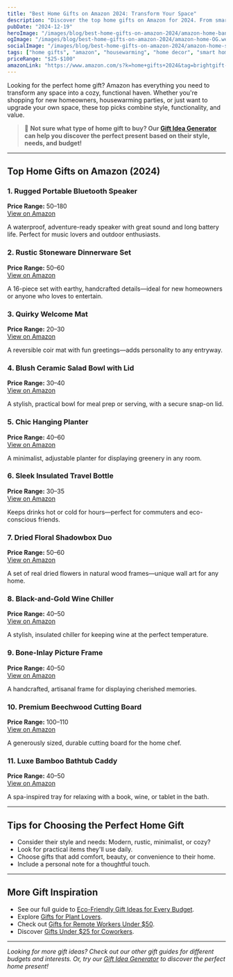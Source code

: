 ```yaml
---
title: "Best Home Gifts on Amazon 2024: Transform Your Space"
description: "Discover the top home gifts on Amazon for 2024. From smart home devices to cozy essentials, find perfect gifts under $100 to make any home more comfortable and stylish."
pubDate: "2024-12-19"
heroImage: "/images/blog/best-home-gifts-on-amazon-2024/amazon-home-banner.webp"
ogImage: "/images/blog/best-home-gifts-on-amazon-2024/amazon-home-OG.webp"
socialImage: "/images/blog/best-home-gifts-on-amazon-2024/amazon-home-social.webp"
tags: ["home gifts", "amazon", "housewarming", "home decor", "smart home"]
priceRange: "$25-$100"
amazonLink: "https://www.amazon.com/s?k=home+gifts+2024&tag=brightgift-20"
---
```


Looking for the perfect home gift? Amazon has everything you need to transform any space into a cozy, functional haven. Whether you're shopping for new homeowners, housewarming parties, or just want to upgrade your own space, these top picks combine style, functionality, and value.

> 🎯 **Not sure what type of home gift to buy? Our [Gift Idea Generator](https://bright-gift.com) can help you discover the perfect present based on their style, needs, and budget!**

---

## Top Home Gifts on Amazon (2024)

### 1. Rugged Portable Bluetooth Speaker  
**Price Range:** $50–$180  
<a href="https://www.amazon.com/s?k=portable+bluetooth+speaker&tag=bright-gift-20" class="amazon-link" target="_blank" rel="noopener">View on Amazon</a>

A waterproof, adventure-ready speaker with great sound and long battery life. Perfect for music lovers and outdoor enthusiasts.

### 2. Rustic Stoneware Dinnerware Set  
**Price Range:** $50–$60  
<a href="https://www.amazon.com/s?k=rustic+dinnerware+set&tag=bright-gift-20" class="amazon-link" target="_blank" rel="noopener">View on Amazon</a>

A 16-piece set with earthy, handcrafted details—ideal for new homeowners or anyone who loves to entertain.

### 3. Quirky Welcome Mat  
**Price Range:** $20–$30  
<a href="https://www.amazon.com/s?k=quirky+welcome+mat&tag=bright-gift-20" class="amazon-link" target="_blank" rel="noopener">View on Amazon</a>

A reversible coir mat with fun greetings—adds personality to any entryway.

### 4. Blush Ceramic Salad Bowl with Lid  
**Price Range:** $30–$40  
<a href="https://www.amazon.com/s?k=ceramic+salad+bowl+with+lid&tag=bright-gift-20" class="amazon-link" target="_blank" rel="noopener">View on Amazon</a>

A stylish, practical bowl for meal prep or serving, with a secure snap-on lid.

### 5. Chic Hanging Planter  
**Price Range:** $40–$60  
<a href="https://www.amazon.com/s?k=hanging+planter+indoor&tag=bright-gift-20" class="amazon-link" target="_blank" rel="noopener">View on Amazon</a>

A minimalist, adjustable planter for displaying greenery in any room.

### 6. Sleek Insulated Travel Bottle  
**Price Range:** $30–$35  
<a href="https://www.amazon.com/s?k=insulated+travel+bottle&tag=bright-gift-20" class="amazon-link" target="_blank" rel="noopener">View on Amazon</a>

Keeps drinks hot or cold for hours—perfect for commuters and eco-conscious friends.

### 7. Dried Floral Shadowbox Duo  
**Price Range:** $50–$60  
<a href="https://www.amazon.com/s?k=dried+floral+shadowbox&tag=bright-gift-20" class="amazon-link" target="_blank" rel="noopener">View on Amazon</a>

A set of real dried flowers in natural wood frames—unique wall art for any home.

### 8. Black-and-Gold Wine Chiller  
**Price Range:** $40–$50  
<a href="https://www.amazon.com/s?k=wine+chiller+black+gold&tag=bright-gift-20" class="amazon-link" target="_blank" rel="noopener">View on Amazon</a>

A stylish, insulated chiller for keeping wine at the perfect temperature.

### 9. Bone-Inlay Picture Frame  
**Price Range:** $40–$50  
<a href="https://www.amazon.com/s?k=bone+inlay+picture+frame&tag=bright-gift-20" class="amazon-link" target="_blank" rel="noopener">View on Amazon</a>

A handcrafted, artisanal frame for displaying cherished memories.

### 10. Premium Beechwood Cutting Board  
**Price Range:** $100–$110  
<a href="https://www.amazon.com/s?k=beechwood+cutting+board&tag=bright-gift-20" class="amazon-link" target="_blank" rel="noopener">View on Amazon</a>

A generously sized, durable cutting board for the home chef.

### 11. Luxe Bamboo Bathtub Caddy  
**Price Range:** $40–$50  
<a href="https://www.amazon.com/s?k=bamboo+bathtub+caddy&tag=bright-gift-20" class="amazon-link" target="_blank" rel="noopener">View on Amazon</a>

A spa-inspired tray for relaxing with a book, wine, or tablet in the bath.

---

## Tips for Choosing the Perfect Home Gift
- Consider their style and needs: Modern, rustic, minimalist, or cozy?
- Look for practical items they'll use daily.
- Choose gifts that add comfort, beauty, or convenience to their home.
- Include a personal note for a thoughtful touch.

---

## More Gift Inspiration
- See our full guide to [Eco-Friendly Gift Ideas for Every Budget](https://bright-gift.com/blog/eco-friendly-gift-ideas-for-every-budget).
- Explore [Gifts for Plant Lovers](https://bright-gift.com/blog/gifts-for-plant-lovers).
- Check out [Gifts for Remote Workers Under $50](https://bright-gift.com/blog/gifts-for-remote-workers-under-50).
- Discover [Gifts Under $25 for Coworkers](https://bright-gift.com/blog/gifts-under-25-for-coworkers).

---

*Looking for more gift ideas? Check out our other gift guides for different budgets and interests. Or, try our [Gift Idea Generator](https://bright-gift.com) to discover the perfect home present!* 